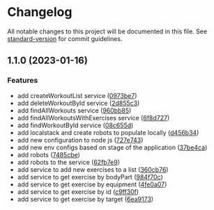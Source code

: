 # Changelog

All notable changes to this project will be documented in this file. See [standard-version](https://github.com/conventional-changelog/standard-version) for commit guidelines.

## 1.1.0 (2023-01-16)


### Features

* add createWorkoutList service ([0973be7](https://github.com/thiagoadsix/pump/commit/0973be703f360dba2ec440c3fc11f20d7fe8d73e))
* add deleteWorkoutById service ([2d855c3](https://github.com/thiagoadsix/pump/commit/2d855c3b7152ad493b51853d9f31d4a7cca0a2ca))
* add findAllWorkouts service ([960bb85](https://github.com/thiagoadsix/pump/commit/960bb8557c2a4de173e663d04a5b9f422326904d))
* add findAllWorkoutsWithExercises service ([6f8d727](https://github.com/thiagoadsix/pump/commit/6f8d7273e26fb83bed87ba8c4a1924c8683aa779))
* add findWorkoutById service ([08c655d](https://github.com/thiagoadsix/pump/commit/08c655df9c6c388a2a23acc352034ea269a4e3e8))
* add localstack and create robots to populate locally ([d456b34](https://github.com/thiagoadsix/pump/commit/d456b34cfbe9558654d491e0df5176419f9e5967))
* add new configuration to node js ([727e743](https://github.com/thiagoadsix/pump/commit/727e743ca57b87dd3b84a2409bbe59ac1ec17e5d))
* add new env configs based on stage of the application ([37be4ca](https://github.com/thiagoadsix/pump/commit/37be4ca03fe822e2ecffeb480a1b9eafb8a880ad))
* add robots ([7485cbe](https://github.com/thiagoadsix/pump/commit/7485cbe9ea7d9acfca3bca067fdec4a234774e80))
* add robots to the service ([62fb7e9](https://github.com/thiagoadsix/pump/commit/62fb7e90e78004cf77863a215028f1fc75a8df1d))
* add service to add new exercises to a list ([360cb76](https://github.com/thiagoadsix/pump/commit/360cb76b9dd127620b3a93ed79e495b4ef04143d))
* add service to get exercise by bodyPart ([984f70c](https://github.com/thiagoadsix/pump/commit/984f70c29f1f8740d8df94f50f2447277727649c))
* add service to get exercise by equipment ([4fe0a07](https://github.com/thiagoadsix/pump/commit/4fe0a07ff4265f5ce774c8f3f87fea93254b1d8f))
* add service to get exercise by id ([c9ff30f](https://github.com/thiagoadsix/pump/commit/c9ff30f7e73297d3d2da48f7caea583e1db18370))
* add service to get exercise by target ([6ea9173](https://github.com/thiagoadsix/pump/commit/6ea91735f4371189fbdac6925c8d3e1cb8d33ba3))
